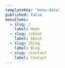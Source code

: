 ```yaml
---
templateKey: 'menu-data'
published: false
menuItems:
  - slug: /
    label: Home
  - slug: /about
    label: About
  - slug: /blog
    label: Blog
  - slug: /contact
    label: Contact
---
```

